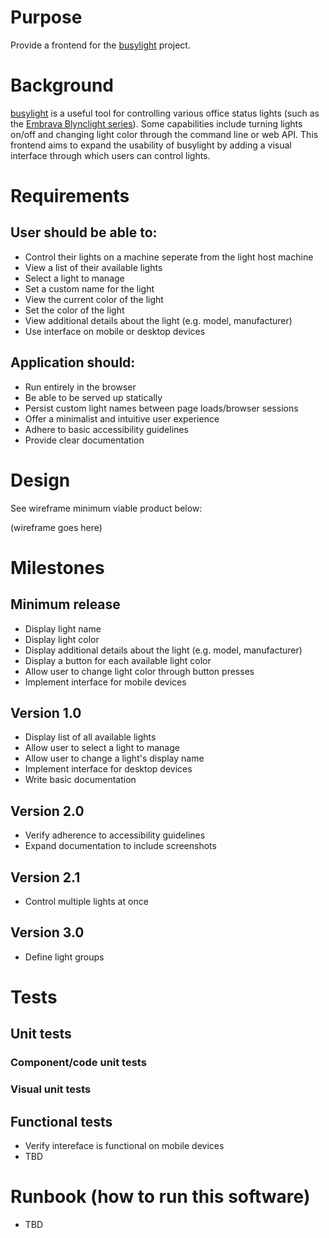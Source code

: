 # Purpose

Provide a frontend for the [busylight](https://github.com/JnyJny/busylight) project. 

# Background

[busylight](https://github.com/JnyJny/busylight) is a useful tool for controlling various office status lights (such as the [Embrava Blynclight series](https://embrava.com/collections/blynclight)). Some capabilities include turning lights on/off and changing light color through the command line or web API. This frontend aims to expand the usability of busylight by adding a visual interface through which users can control lights. 

# Requirements

## User should be able to:

- Control their lights on a machine seperate from the light host machine 
- View a list of their available lights
- Select a light to manage
- Set a custom name for the light
- View the current color of the light
- Set the color of the light
- View additional details about the light (e.g. model, manufacturer) 
- Use interface on mobile or desktop devices

## Application should:

- Run entirely in the browser
- Be able to be served up statically
- Persist custom light names between page loads/browser sessions
- Offer a minimalist and intuitive user experience
- Adhere to basic accessibility guidelines
- Provide clear documentation  

# Design

See wireframe minimum viable product below:

(wireframe goes here)

# Milestones

## Minimum release

- Display light name
- Display light color
- Display additional details about the light (e.g. model, manufacturer) 
- Display a button for each available light color
- Allow user to change light color through button presses
- Implement interface for mobile devices

## Version 1.0

- Display list of all available lights
- Allow user to select a light to manage
- Allow user to change a light's display name
- Implement interface for desktop devices 
- Write basic documentation

## Version 2.0

- Verify adherence to accessibility guidelines
- Expand documentation to include screenshots

## Version 2.1

- Control multiple lights at once

## Version 3.0

- Define light groups

# Tests

## Unit tests 

### Component/code unit tests

### Visual unit tests

## Functional tests 

- Verify intereface is functional on mobile devices 
- TBD

# Runbook (how to run this software)

- TBD
